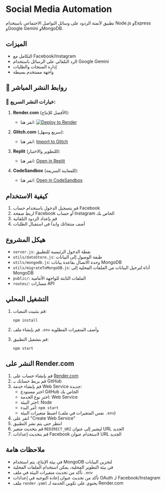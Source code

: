# Social Media Automation

تطبيق لأتمتة الردود على وسائل التواصل الاجتماعي باستخدام Node.js وExpress وGoogle Gemini وMongoDB.

## الميزات

- التكامل مع Facebook/Instagram
- الرد التلقائي على الرسائل باستخدام Google Gemini
- إدارة المنتجات والطلبات
- واجهة مستخدم بسيطة

## 🚀 روابط النشر المباشر

### 🔗 خيارات النشر السريع:

1. **Render.com** (الأفضل للإنتاج):
   - انقر هنا: [![Deploy to Render](https://render.com/images/deploy-to-render-button.svg)](https://render.com/deploy?repo=https://github.com/elzaeem2/reblay-social-automation)

2. **Glitch.com** (سريع وسهل):
   - انقر هنا: [Import to Glitch](https://glitch.com/edit/#!/import/github/elzaeem2/reblay-social-automation)

3. **Replit** (للتطوير والاختبار):
   - انقر هنا: [Open in Replit](https://replit.com/github/elzaeem2/reblay-social-automation)

4. **CodeSandbox** (للمعاينة السريعة):
   - انقر هنا: [Open in CodeSandbox](https://codesandbox.io/s/github/elzaeem2/reblay-social-automation)

## كيفية الاستخدام

1. قم بتسجيل الدخول باستخدام حساب Facebook
2. اربط صفحة Facebook أو حساب Instagram الخاص بك
3. قم بإعداد الردود التلقائية
4. أضف منتجاتك وابدأ في استقبال الطلبات

## هيكل المشروع

- `server.js`: نقطة الدخول الرئيسية للتطبيق
- `utils/dataStore.js`: طبقة الوصول إلى البيانات
- `utils/mongodb.js`: وحدة الاتصال بقاعدة بيانات MongoDB
- `utils/migrateToMongoDB.js`: أداة لترحيل البيانات من الملفات المحلية إلى MongoDB
- `public/`: الملفات الثابتة للواجهة الأمامية
- `routes/`: مسارات API

## التشغيل المحلي

1. قم بتثبيت التبعيات:
   ```
   npm install
   ```

2. قم بإنشاء ملف `.env` وأضف المتغيرات المطلوبة

3. قم بتشغيل التطبيق:
   ```
   npm start
   ```

## النشر على Render.com

1. قم بإنشاء حساب على [Render.com](https://render.com)
2. قم بربط حسابك بـ GitHub
3. قم بإنشاء خدمة Web Service جديدة:
   - اختر مستودع GitHub الخاص بك
   - اختر نوع الخدمة: Web Service
   - اختر البيئة: Node
   - أمر البدء: `npm start`
   - اضبط متغيرات البيئة (نفس المتغيرات في ملف `.env`)
4. انقر على "Create Web Service"
5. انتظر حتى يتم نشر التطبيق
6. قم بتحديث متغير `REDIRECT_URI` ليشير إلى عنوان URL الجديد
7. قم بتحديث إعدادات Facebook لاستخدام عنوان URL الجديد

## ملاحظات هامة

- في بيئة الإنتاج، يتم استخدام MongoDB لتخزين البيانات
- في بيئة التطوير المحلية، يمكن استخدام الملفات المحلية
- تأكد من تحديث متغيرات البيئة في ملف `.env`
- تأكد من تحديث عنوان إعادة التوجيه في إعدادات OAuth لـ Facebook/Instagram
- ملف `render.yaml` يحتوي على تكوين الخدمة لـ Render.com
